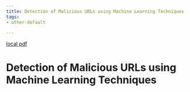 ```yaml
---
title: Detection of Malicious URLs using Machine Learning Techniques
tags:
- other-default

---
```


[local pdf](../../../pdfs/Detection%20of%20Malicious%20URLs%20using%20Machine%20Learning%20Techniques.pdf)

# Detection of Malicious URLs using Machine Learning Techniques
